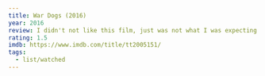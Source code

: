 ```yaml
---
title: War Dogs (2016)
year: 2016
review: I didn't not like this film, just was not what I was expecting
rating: 1.5
imdb: https://www.imdb.com/title/tt2005151/
tags:
  - list/watched
---
```


